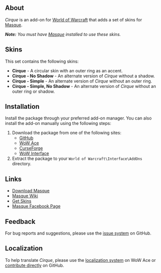 ## About

_Cirque_ is an add-on for [World of Warcraft](https://worldofwarcraft.com "World of Warcraft") that adds a set of skins for [Masque][].

_**Note:** You must have [Masque][] installed to use these skins._

## Skins

This set contains the following skins:

- **Cirque** - A circular skin with an outer ring as an accent.
- **Cirque - No Shadow** - An alternate version of _Cirque_ without a shadow.
- **Cirque - Simple** - An alternate version of _Cirque_ without an outer ring.
- **Cirque - Simple, No Shadow** - An alternate version of _Cirque_ without an outer ring or shadow.

## Installation

Install the package through your preferred add-on manager. You can also install the add-on manually using the following steps:

1. Download the package from one of the following sites:
    - [GitHub](https://github.com/stormfx/masque_cirque "Download from GitHub")
    - [WoW Ace](https://www.wowace.com/projects/masque-cirque "Download from WoW Ace")
    - [CurseForge](https://www.curseforge.com/wow/addons/masque-cirque "Download from CurseForge")
    - [WoW Interface](https://www.wowinterface.com/downloads/info24410 "Download from WoW Interface")  
2. Extract the package to your `World of Warcraft\Interface\AddOns` directory.

## Links

- [Download Masque][Masque]
- [Masque Wiki](https://github.com/stormfx/masque/wiki "Masque Wiki")
- [Get Skins](https://github.com/stormfx/masque/wiki/skin-list "Masque Skin List")
- [Masque Facebook Page](https://www.facebook.com/masqueui "Masque on Facebook")

## Feedback

For bug reports and suggestions, please use the [issue system](https://github.com/stormfx/masque_cirque/issues "Report an Issue") on GitHub.

## Localization

To help translate _Cirque_, please use the [localization system](https://www.wowace.com/projects/masque-cirque/localization "Translate on WoW Ace") on WoW Ace or [contribute directly](https://github.com/stormfx/masque_cirque "Translate on GitHub") on GitHub.

[Masque]: https://www.wowace.com/projects/masque (Download Masque)
